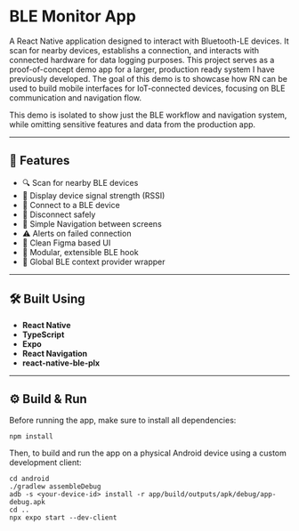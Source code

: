 # BLE Monitor App

A React Native application designed to interact with Bluetooth-LE devices. It scan for nearby devices, establishs a connection, and interacts with connected hardware for data logging purposes. This project serves as a proof-of-concept demo app for a larger, production ready system I have previously developed. The goal of this demo is to showcase how RN can be used to build mobile interfaces for IoT-connected devices, focusing on BLE communication and navigation flow.

This demo is isolated to show just the BLE workflow and navigation system, while omitting sensitive features and data from the  production app.

---

## 📱 Features

- 🔍 Scan for nearby BLE devices
- 📶 Display device signal strength (RSSI)
- 🔗 Connect to a BLE device
- 🔄 Disconnect safely
- 🧭 Simple Navigation between screens
- ⚠️ Alerts on failed connection
- 🎨 Clean Figma based UI
- 🎯 Modular, extensible BLE hook
- 🧠 Global BLE context provider wrapper 

---

## 🛠 Built Using

- **React Native**
- **TypeScript**
- **Expo** 
- **React Navigation**
- **react-native-ble-plx**

---

## ⚙️ Build & Run

Before running the app, make sure to install all dependencies:
```
npm install
```
Then, to build and run the app on a physical Android device using a custom development client:
```
cd android
./gradlew assembleDebug
adb -s <your-device-id> install -r app/build/outputs/apk/debug/app-debug.apk
cd ..
npx expo start --dev-client
```
